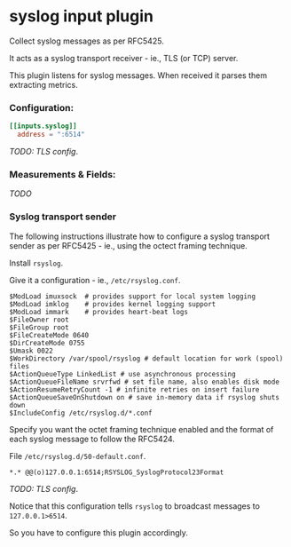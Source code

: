 # syslog input plugin

Collect syslog messages as per RFC5425.

It acts as a syslog transport receiver - ie., TLS (or TCP) server.

This plugin listens for syslog messages. When received it parses them extracting metrics.

### Configuration:

```toml
[[inputs.syslog]]
  address = ":6514"
```

_TODO: TLS config_.

### Measurements & Fields:

_TODO_

### Syslog transport sender

The following instructions illustrate how to configure a syslog transport sender as per RFC5425 - ie., using the octect framing technique.

Install `rsyslog`.

Give it a configuration - ie., `/etc/rsyslog.conf`.

```
$ModLoad imuxsock  # provides support for local system logging
$ModLoad imklog    # provides kernel logging support
$ModLoad immark    # provides heart-beat logs
$FileOwner root
$FileGroup root
$FileCreateMode 0640
$DirCreateMode 0755
$Umask 0022
$WorkDirectory /var/spool/rsyslog # default location for work (spool) files
$ActionQueueType LinkedList # use asynchronous processing
$ActionQueueFileName srvrfwd # set file name, also enables disk mode
$ActionResumeRetryCount -1 # infinite retries on insert failure
$ActionQueueSaveOnShutdown on # save in-memory data if rsyslog shuts down
$IncludeConfig /etc/rsyslog.d/*.conf
```

Specify you want the octet framing technique enabled and the format of each syslog message to follow the RFC5424.

File `/etc/rsyslog.d/50-default.conf`.

```
*.* @@(o)127.0.0.1:6514;RSYSLOG_SyslogProtocol23Format
```

_TODO: TLS config_.

Notice that this configuration tells `rsyslog` to broadcast messages to `127.0.0.1>6514`.

So you have to configure this plugin accordingly.